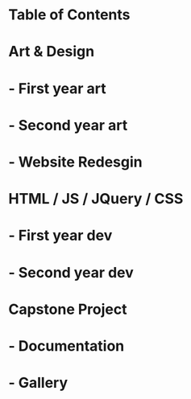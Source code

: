 # Table of Contents

# Art & Design
# - First year art
# - Second year art
# - Website Redesgin

# HTML / JS / JQuery / CSS 
# - First year dev
# - Second year dev

# Capstone Project
# - Documentation
# - Gallery
